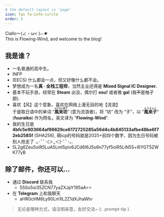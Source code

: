 ```yaml
---
# the default layout is 'page'
icon: fas fa-info-circle
order: 5
---
```


Ciallo～(∠・ω< )⌒★  
This is Flowing-Wind, and welcome to the blog!  

## 我是谁？
- 一名普通的高中生。
- INFP
- (EECS) 什么都会一点，但又好像什么都不会。
- 梦想成为一名**真 &middot; 全栈工程师**，当然主业还得是 **Mixed Signal IC Designer.**
- 基本不玩手游，经常在 **Steam** 出没，偶尔打 **osu!** 或者推 **gal** (我~~不~~是柚子厨).
- 喜欢【风】这个意象，喜欢在网络上漫无目的地【流浪】  
  于是取日语中的单词 “<b><ruby>風来坊<rt>ふうらいぼう</rt></ruby></b>” (意为流浪者)，将 “坊” 改为 “子”，以 “<b><ruby>風来子<rt>ふうらいこ</rt></ruby></b>” (**fuuraiko**) 作为网名，英文译为 "**Flowing-Wind**".
- 我的生日是 **4bfc5e903664af96629ce6172725285a56d4c4b845133afbe48be6f72eb2585f** (SHA256), 萌icp的号码就是2025+前四个数字，因为生日号码被别人抢走了 .｡･ﾟﾟ･(＞_＜)･ﾟﾟ･｡.
- 5L2g6Zeu5oiR5LuA5LmI5piv6JCd6I6J5o6n77yf5oiR5LiN55+l6YGT5ZWK77yB

## 除了邮件，你还可以...
- 通过 **Discord** 联系我
  - 55So5oi35ZCN77yaZXJpY195aA==
- 在 **Telegram** 上和我聊天
  - aHR0cHM6Ly90Lm1lL2Z1dXJhaWtv

> 无论是哪种方式，请注明来意，友好交流~
{: .prompt-tip }